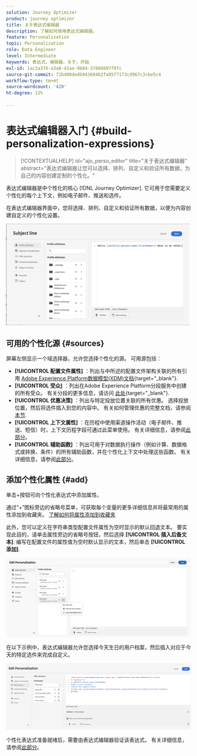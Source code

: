 ```yaml
---
solution: Journey Optimizer
product: journey optimizer
title: 关于表达式编辑器
description: 了解如何使用表达式编辑器。
feature: Personalization
topic: Personalization
role: Data Engineer
level: Intermediate
keywords: 表达式，编辑器，关于，开始
exl-id: 1ac2a376-a3a8-41ae-9b04-37886697f0fc
source-git-commit: 72bd00dedb943604b2fa85f7173cd967c3cbe5c4
workflow-type: tm+mt
source-wordcount: '420'
ht-degree: 12%

---
```


# 表达式编辑器入门 {#build-personalization-expressions}

>[!CONTEXTUALHELP]
>id="ajo_perso_editor"
>title="关于表达式编辑器"
>abstract="表达式编辑器让您可以选择、排列、自定义和验证所有数据，为自己的内容创建定制的个性化。"

表达式编辑器是中个性化的核心 [!DNL Journey Optimizer]. 它可用于您需要定义个性化的每个上下文，例如电子邮件、推送和选件。

在表达式编辑器界面中，您将选择、排列、自定义和验证所有数据，以便为内容创建自定义的个性化设置。

![](assets/perso_ee1.png)

## 可用的个性化源 {#sources}

屏幕左侧显示一个域选择器，允许您选择个性化的源。 可用源包括：

* **[!UICONTROL 配置文件属性]** ：列出与中所述的配置文件架构关联的所有引用 [Adobe Experience Platform数据模型(XDM)文档](https://experienceleague.adobe.com/docs/experience-platform/xdm/home.html?lang=zh-Hans){target="_blank"}.
* **[!UICONTROL 受众]** ：列出在Adobe Experience Platform分段服务中创建的所有受众。 有关分段的更多信息，请访问 [此处](https://experienceleague.adobe.com/docs/experience-platform/segmentation/home.html){target="_blank"}.
* **[!UICONTROL 优惠决策]** ：列出与特定投放位置关联的所有优惠。 选择投放位置，然后将选件插入到您的内容中。 有关如何管理优惠的完整文档，请参阅 [本节](../offers/get-started/starting-offer-decisioning.md).
* **[!UICONTROL 上下文属性]** ：在历程中使用渠道操作活动（电子邮件、推送、短信）时，上下文历程字段可通过此菜单使用。 有关详细信息，请参阅[此部分](personalization-use-case.md)。
* **[!UICONTROL 辅助函数]** ：列出可用于对数据执行操作（例如计算、数据格式或转换、条件）的所有辅助函数，并在个性化上下文中处理这些函数。 有关详细信息，请参阅[此部分](functions/functions.md)。

## 添加个性化属性 {#add}

单击+按钮可向个性化表达式中添加属性。

通过“+”图标旁边的省略号菜单，可获取每个变量的更多详细信息并将最常用的属性添加到收藏夹。 [了解如何将属性添加到收藏夹](personalization-favorites.md)

此外，您可以定义在字符串类型配置文件属性为空时显示的默认回退文本。 要实现此目的，请单击属性旁边的省略号按钮，然后选择 **[!UICONTROL 插入后备文本]**. 编写在配置文件的属性值为空时默认显示的文本，然后单击 **[!UICONTROL 添加]**.

![](assets/attribute-details.png)

在以下示例中，表达式编辑器允许您选择今天生日的用户档案，然后插入对应于今天的特定选件来完成自定义。

![](assets/perso_ee2.png)

个性化表达式准备就绪后，需要由表达式编辑器验证该表达式。 有关详细信息，请参阅[此部分](personalization-validation.md)。
